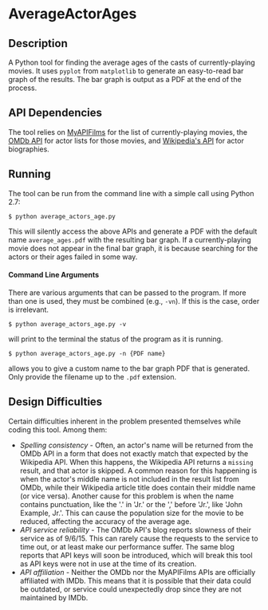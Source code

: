 # AverageActorAges
## Description
A Python tool for finding the average ages of the casts of currently-playing movies. It uses `pyplot` from `matplotlib` to generate an easy-to-read bar graph of the results. The bar graph is output as a PDF at the end of the process.
## API Dependencies
The tool relies on [MyAPIFilms](http://www.myapifilms.com/) for the list of currently-playing movies, the [OMDb API](http://www.omdbapi.com/) for actor lists for those movies, and [Wikipedia's API](https://www.mediawiki.org/wiki/API:Main_page) for actor biographies.
## Running
The tool can be run from the command line with a simple call using Python 2.7:

    $ python average_actors_age.py

This will silently access the above APIs and generate a PDF with the default name `average_ages.pdf` with the resulting bar graph. If a currently-playing movie does not appear in the final bar graph, it is because searching for the actors or their ages failed in some way.
#### Command Line Arguments
There are various arguments that can be passed to the program.  If more than one is used, they must be combined (e.g., `-vn`).  If this is the case, order is irrelevant.

    $ python average_actors_age.py -v

will print to the terminal the status of the program as it is running.

    $ python average_actors_age.py -n {PDF name}

allows you to give a custom name to the bar graph PDF that is generated.  Only provide the filename up to the `.pdf` extension.
## Design Difficulties
Certain difficulties inherent in the problem presented themselves while coding this tool.  Among them:
* _Spelling consistency_ - Often, an actor's name will be returned from the OMDb API in a form that does not exactly match that expected by the Wikipedia API.  When this happens, the Wikipedia API returns a `missing` result, and that actor is skipped.  A common reason for this happening is when the actor's middle name is not included in the result list from OMDb, while their Wikipedia article title does contain their middle name (or vice versa).  Another cause for this problem is when the name contains punctuation, like the '.' in 'Jr.' or the ',' before 'Jr.', like 'John Example, Jr.'. This can cause the population size for the movie to be reduced, affecting the accuracy of the average age.
* _API service reliability_ - The OMDb API's blog reports slowness of their service as of 9/6/15.  This can rarely cause the requests to the service to time out, or at least make our performance suffer.  The same blog reports that API keys will soon be introduced, which will break this tool as API keys were not in use at the time of its creation.
* _API affiliation_ - Neither the OMDb nor the MyAPIFilms APIs are officially affiliated with IMDb.  This means that it is possible that their data could be outdated, or service could unexpectedly drop since they are not maintained by IMDb.
